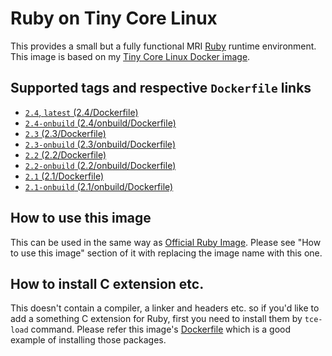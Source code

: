 Ruby on Tiny Core Linux
=======================

This provides a small but a fully functional MRI [Ruby](https://www.ruby-lang.org/) runtime environment. This image is based on my [Tiny Core Linux Docker image](https://hub.docker.com/r/tatsushid/tinycore/).

## Supported tags and respective `Dockerfile` links

- [`2.4`, `latest` (2.4/Dockerfile)][Latest Dockerfile]
- [`2.4-onbuild` (2.4/onbuild/Dockerfile)](https://github.com/tatsushid/docker-tinycore-ruby/blob/master/2.4/onbuild/Dockerfile)
- [`2.3` (2.3/Dockerfile)](https://github.com/tatsushid/docker-tinycore-ruby/blob/master/2.3/Dockerfile)
- [`2.3-onbuild` (2.3/onbuild/Dockerfile)](https://github.com/tatsushid/docker-tinycore-ruby/blob/master/2.3/onbuild/Dockerfile)
- [`2.2` (2.2/Dockerfile)](https://github.com/tatsushid/docker-tinycore-ruby/blob/master/2.2/Dockerfile)
- [`2.2-onbuild` (2.2/onbuild/Dockerfile)](https://github.com/tatsushid/docker-tinycore-ruby/blob/master/2.2/onbuild/Dockerfile)
- [`2.1` (2.1/Dockerfile)](https://github.com/tatsushid/docker-tinycore-ruby/blob/master/2.1/Dockerfile)
- [`2.1-onbuild` (2.1/onbuild/Dockerfile)](https://github.com/tatsushid/docker-tinycore-ruby/blob/master/2.1/onbuild/Dockerfile)

## How to use this image

This can be used in the same way as [Official Ruby Image](https://hub.docker.com/_/ruby/). Please see "How to use this image" section of it with replacing the image name with this one.

## How to install C extension etc.

This doesn't contain a compiler, a linker and headers etc. so if you'd like to add a something C extension for Ruby, first you need to install them by `tce-load` command. Please refer this image's [Dockerfile][Latest Dockerfile] which is a good example of installing those packages.

[Latest Dockerfile]: https://github.com/tatsushid/docker-tinycore-ruby/blob/master/2.4/Dockerfile
